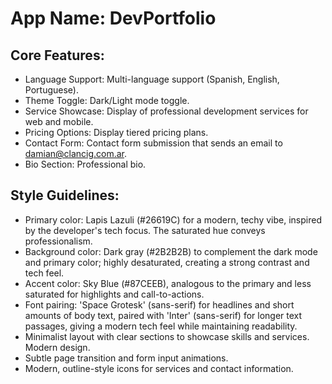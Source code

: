 # **App Name**: DevPortfolio

## Core Features:

- Language Support: Multi-language support (Spanish, English, Portuguese).
- Theme Toggle: Dark/Light mode toggle.
- Service Showcase: Display of professional development services for web and mobile.
- Pricing Options: Display tiered pricing plans.
- Contact Form: Contact form submission that sends an email to damian@clancig.com.ar.
- Bio Section: Professional bio.

## Style Guidelines:

- Primary color: Lapis Lazuli (#26619C) for a modern, techy vibe, inspired by the developer's tech focus. The saturated hue conveys professionalism.
- Background color: Dark gray (#2B2B2B) to complement the dark mode and primary color; highly desaturated, creating a strong contrast and tech feel.
- Accent color: Sky Blue (#87CEEB), analogous to the primary and less saturated for highlights and call-to-actions.
- Font pairing: 'Space Grotesk' (sans-serif) for headlines and short amounts of body text, paired with 'Inter' (sans-serif) for longer text passages, giving a modern tech feel while maintaining readability.
- Minimalist layout with clear sections to showcase skills and services. Modern design.
- Subtle page transition and form input animations.
- Modern, outline-style icons for services and contact information.